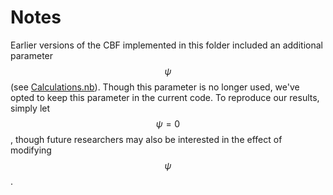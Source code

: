 # Notes

Earlier versions of the CBF implemented in this folder included an additional parameter $$\psi$$ (see [Calculations.nb](Calculations.nb)). Though this parameter is no longer used, we've opted to keep this parameter in the current code. To reproduce our results, simply let $$\psi=0$$, though future researchers may also be interested in the effect of modifying $$\psi$$.